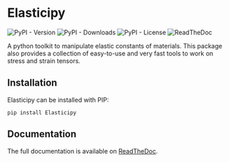 # Elasticipy 
![PyPI - Version](https://img.shields.io/pypi/v/Elasticipy?link=https%3A%2F%2Fpypi.org%2Fproject%2FElasticipy%2F)
![PyPI - Downloads](https://img.shields.io/pypi/dm/Elasticipy?link=https%3A%2F%2Fpypi.org%2Fproject%2FElasticipy%2F)
![PyPI - License](https://img.shields.io/pypi/l/Elasticipy)
![ReadTheDoc](https://readthedocs.org/projects/elasticipy/badge/?version=latest)

A python toolkit to manipulate elastic constants of materials. 
This package also provides a collection of easy-to-use and very fast tools to work on stress and strain tensors.

## Installation
Elasticipy can be installed with PIP:
````
pip install Elasticipy
````

## Documentation
The full documentation is available on [ReadTheDoc](https://elasticipy.readthedocs.io/). 